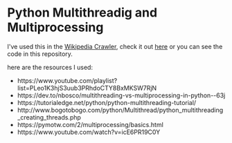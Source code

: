 # Python Multithreadig and Multiprocessing 


I've used this in the <a href="">Wikipedia Crawler</a>, check it out <a href="">here</a> or you can see the code in this repository.<br>


here are the resources I used:
<ul>
	<li>https://www.youtube.com/playlist?list=PLeo1K3hjS3uub3PRhdoCTY8BxMKSW7RjN</li>
	<li>https://dev.to/nbosco/multithreading-vs-multiprocessing-in-python--63j</li>
	<li>https://tutorialedge.net/python/python-multithreading-tutorial/</li>
	<li>http://www.bogotobogo.com/python/Multithread/python_multithreading_creating_threads.php</li>
	<li>https://pymotw.com/2/multiprocessing/basics.html</li>
	<li>https://www.youtube.com/watch?v=icE6PR19C0Y</li>
</ul>